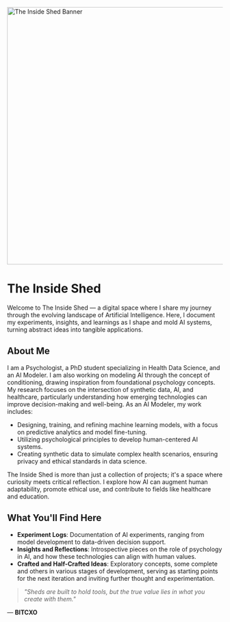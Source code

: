 <img src="images/Designer.png" alt="The Inside Shed Banner" width="600">

# The Inside Shed

Welcome to The Inside Shed — a digital space where I share my journey through the evolving landscape of Artificial Intelligence. Here, I document my experiments, insights, and learnings as I shape and mold AI systems, turning abstract ideas into tangible applications.

## About Me
I am a Psychologist, a PhD student specializing in Health Data Science, and an AI Modeler. I am also working on modeling AI through the concept of conditioning, drawing inspiration from foundational psychology concepts. My research focuses on the intersection of synthetic data, AI, and healthcare, particularly understanding how emerging technologies can improve decision-making and well-being. As an AI Modeler, my work includes:
- Designing, training, and refining machine learning models, with a focus on predictive analytics and model fine-tuning.
- Utilizing psychological principles to develop human-centered AI systems.
- Creating synthetic data to simulate complex health scenarios, ensuring privacy and ethical standards in data science.

The Inside Shed is more than just a collection of projects; it's a space where curiosity meets critical reflection. I explore how AI can augment human adaptability, promote ethical use, and contribute to fields like healthcare and education.

## What You'll Find Here
- **Experiment Logs**: Documentation of AI experiments, ranging from model development to data-driven decision support.
- **Insights and Reflections**: Introspective pieces on the role of psychology in AI, and how these technologies can align with human values.
- **Crafted and Half-Crafted Ideas**: Exploratory concepts, some complete and others in various stages of development, serving as starting points for the next iteration and inviting further thought and experimentation.

> *"Sheds are built to hold tools, but the true value lies in what you create with them."*

— **BITCXO**

